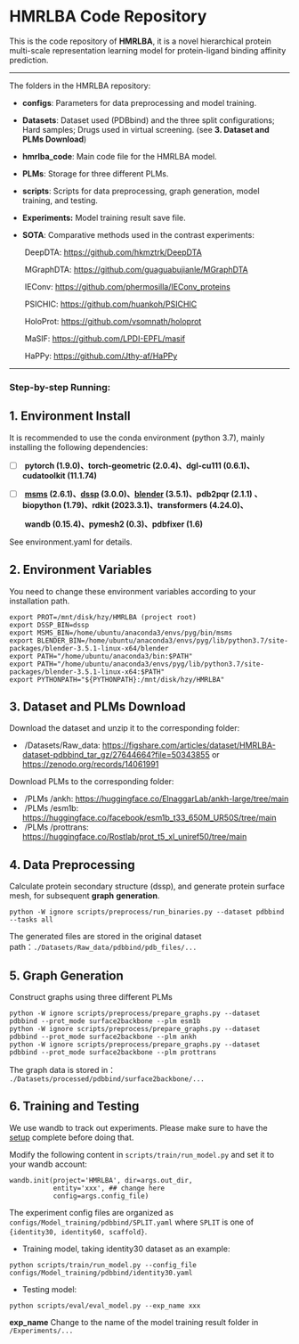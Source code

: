 # **HMRLBA** Code Repository

This is the code repository of **HMRLBA**, it is a novel hierarchical protein multi-scale representation learning model for protein-ligand binding affinity prediction.

---

The folders in the HMRLBA repository:

- **configs**: Parameters for data preprocessing and model training.

- **Datasets**: Dataset used (PDBbind) and the three split configurations; Hard samples; Drugs used in virtual screening. (see **3. Dataset and PLMs Download**)

- **hmrlba_code**: Main code file for the HMRLBA model.

- **PLMs**: Storage for three different PLMs.

- **scripts**: Scripts for data preprocessing, graph generation, model training, and testing.

- **Experiments:** Model training result save file.

- **SOTA**: Comparative methods used in the contrast experiments:

  ​	DeepDTA: https://github.com/hkmztrk/DeepDTA
  
  ​	MGraphDTA: https://github.com/guaguabujianle/MGraphDTA
  
  ​	IEConv: https://github.com/phermosilla/IEConv_proteins
  
  ​	PSICHIC: https://github.com/huankoh/PSICHIC
  
  ​	HoloProt: https://github.com/vsomnath/holoprot
  
  ​	MaSIF: https://github.com/LPDI-EPFL/masif
  
  ​	HaPPy: https://github.com/Jthy-af/HaPPy

---



### **Step-by-step Running:**

## 1. Environment Install

It is recommended to use the conda environment (python 3.7), mainly installing the following dependencies:

- [ ] ​		**pytorch (1.9.0)、torch-geometric (2.0.4)、dgl-cu111 (0.6.1)、cudatoolkit (11.1.74)**

- [ ] ​		**[msms](http://mgltools.scripps.edu/packages/MSMS/) (2.6.1)、[dssp](https://swift.cmbi.umcn.nl/gv/dssp/) (3.0.0)、[blender](https://www.blender.org/) (3.5.1)、pdb2pqr (2.1.1) 、biopython (1.79)、rdkit (2023.3.1)、transformers (4.24.0)、**

  ​		**wandb (0.15.4)、pymesh2 (0.3)、pdbfixer (1.6)**

See environment.yaml for details.




## 2. Environment Variables

You need to change these environment variables according to your installation path.

```
export PROT=/mnt/disk/hzy/HMRLBA (project root)
export DSSP_BIN=dssp
export MSMS_BIN=/home/ubuntu/anaconda3/envs/pyg/bin/msms
export BLENDER_BIN=/home/ubuntu/anaconda3/envs/pyg/lib/python3.7/site-packages/blender-3.5.1-linux-x64/blender
export PATH="/home/ubuntu/anaconda3/bin:$PATH"
export PATH="/home/ubuntu/anaconda3/envs/pyg/lib/python3.7/site-packages/blender-3.5.1-linux-x64:$PATH"
export PYTHONPATH="${PYTHONPATH}:/mnt/disk/hzy/HMRLBA"
```



## 3. Dataset and PLMs Download

Download the dataset and unzip it to the corresponding folder:

- ​		/Datasets/Raw_data:  https://figshare.com/articles/dataset/HMRLBA-dataset-pdbbind_tar_gz/27644664?file=50343855  or  https://zenodo.org/records/14061991


Download PLMs to the corresponding folder:

- ​		/PLMs /ankh:  https://huggingface.co/ElnaggarLab/ankh-large/tree/main
- ​		/PLMs /esm1b:  https://huggingface.co/facebook/esm1b_t33_650M_UR50S/tree/main
- ​		/PLMs /prottrans:  https://huggingface.co/Rostlab/prot_t5_xl_uniref50/tree/main



## 4. Data Preprocessing

Calculate protein secondary structure (dssp), and generate protein surface mesh, for subsequent **graph** **generation**.

```
python -W ignore scripts/preprocess/run_binaries.py --dataset pdbbind --tasks all
```

The generated files are stored in the original dataset path：`./Datasets/Raw_data/pdbbind/pdb_files/...`



## 5.  Graph Generation

Construct graphs using three different PLMs

```
python -W ignore scripts/preprocess/prepare_graphs.py --dataset pdbbind --prot_mode surface2backbone --plm esm1b
python -W ignore scripts/preprocess/prepare_graphs.py --dataset pdbbind --prot_mode surface2backbone --plm ankh
python -W ignore scripts/preprocess/prepare_graphs.py --dataset pdbbind --prot_mode surface2backbone --plm prottrans
```

The graph data is stored in： `./Datasets/processed/pdbbind/surface2backbone/...`



## 6.  Training and Testing

We use wandb to track out experiments. Please make sure to have the [setup](https://docs.wandb.ai/quickstart) complete before doing that.

Modify the following content in `scripts/train/run_model.py` and set it to your wandb account:

```
wandb.init(project='HMRLBA', dir=args.out_dir,
           entity='xxx', ## change here
           config=args.config_file)
```

The experiment config files are organized as `configs/Model_training/pdbbind/SPLIT.yaml` where `SPLIT` is one of `{identity30, identity60, scaffold}`.

- Training model, taking identity30 dataset as an example:


```
python scripts/train/run_model.py --config_file configs/Model_training/pdbbind/identity30.yaml
```

- Testing model:

```
python scripts/eval/eval_model.py --exp_name xxx
```

**exp_name** Change to the name of the model training result folder in `/Experiments/...`























